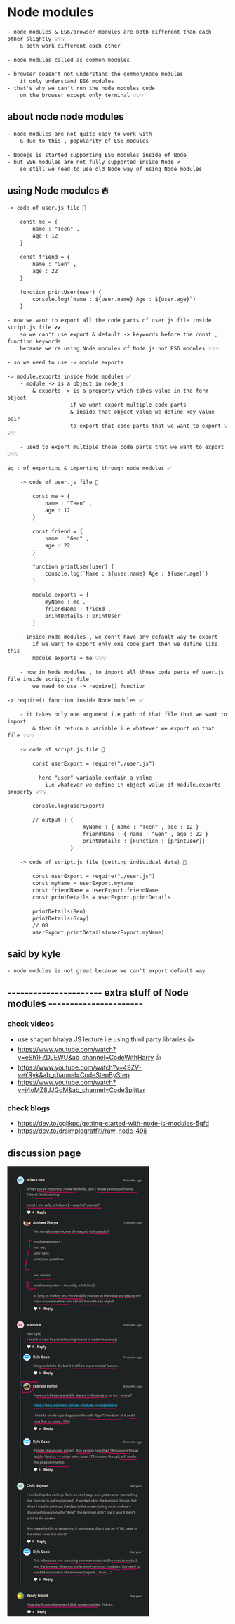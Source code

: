 # Node modules

    - node modules & ES6/browser modules are both different than each other slightly 💡💡💡
        & both work different each other

    - node modules called as common modules 

    - browser doesn't not understand the common/node modules
        it only understand ES6 modules 
    - that's why we can't run the node modules code 
        on the browser except only terminal 💡💡💡 

## about node node modules 

    - node modules are not quite easy to work with 
        & due to this , popularity of ES6 modules 

    - Nodejs is started supporting ES6 modules inside of Node
    - but ES6 modules are not fully supported inside Node ✔️      
        so still we need to use old Node way of using Node modules

## using Node modules 🔥

    -> code of user.js file 📄

        const me = {
            name : "Teen" , 
            age : 12
        }

        const friend = {
            name : "Gen" , 
            age : 22
        }

        function printUser(user) {
            console.log(`Name : ${user.name} Age : ${user.age}`)
        } 

    - now we want to export all the code parts of user.js file inside script.js file ✔✔
        so we can't use export & default -> keywords before the const , function keywords 
        because we're using Node modules of Node.js not ES6 modules 💡💡💡
    
    - so we need to use -> module.exports

    -> module.exports inside Node modules ✅
        - module -> is a object in nodejs
            & exports -> is a property which takes value in the form object 
                        if we want export multiple code parts  
                        & inside that object value we define key value pair 
                        to export that code parts that we want to export 💡💡💡

        - used to export multiple those code parts that we want to export 💡💡💡

    eg : of exporting & importing through node modules ✅

        -> code of user.js file 📄 

            const me = {
                name : "Teen" , 
                age : 12
            }

            const friend = {
                name : "Gen" , 
                age : 22
            }

            function printUser(user) {
                console.log(`Name : ${user.name} Age : ${user.age}`)
            } 

            module.exports = {
                myName : me ,
                friendName : friend ,
                printDetails : printUser
            }

        - inside node modules , we don't have any default way to export
            if we want to export only one code part then we define like this 
            module.exports = me 💡💡💡

        - now in Node modules , to import all those code parts of user.js file inside script.js file 
            we need to use -> require() function 

    -> require() function inside Node modules ✅

        - it takes only one argument i.e path of that file that we want to import
            & then it return a variable i.e whatever we export on that file 💡💡💡

        -> code of script.js file 📄 

            const userExport = require("./user.js")

            - here "user" variable contain a value 
                i.e whatever we define in object value of module.exports property 💡💡💡 

            console.log(userExport)

            // output : {
                            myName : { name : "Teen" , age : 12 }
                            friendName : { name : "Gen" , age : 22 }
                            printDetails : [Function : [printUser]]
                        }

        -> code of script.js file (getting individual data) 📄

            const userExport = require("./user.js")
            const myName = userExport.myName
            const friendName = userExport.friendName
            const printDetails = userExport.printDetails

            printDetails(Ben)
            printDetails(Gray)
            // OR
            userExport.printDetails(userExport.myName)

## said by kyle 

    - node modules is not great because we can't export default way

## ---------------------- extra stuff of Node modules ----------------------

### check videos 
      
  - use shagun bhaiya JS lecture i.e using third party libraries 👍
  - https://www.youtube.com/watch?v=eSh1FZDJEWU&ab_channel=CodeWithHarry 👍
  - https://www.youtube.com/watch?v=49ZV-veYRyk&ab_channel=CodeStepByStep
  - https://www.youtube.com/watch?v=j4oMZ8JJGoM&ab_channel=CodeSplitter

### check blogs 

  - https://dev.to/cglikpo/getting-started-with-node-js-modules-5gfd
  - https://dev.to/drsimplegraffiti/raw-node-49ij

## discussion page 

!["Node modules"](../../all-chats-pics-of-lectures/1-beginner-JS-course-chats-pics/70-node-modules.png "Node modules")

